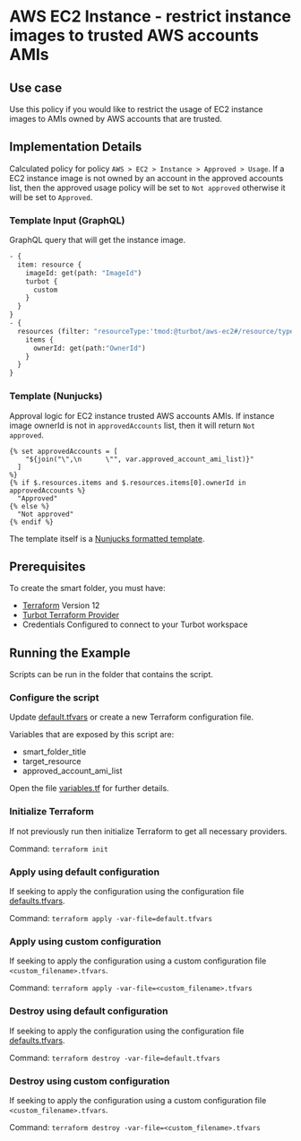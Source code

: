 # AWS EC2 Instance - restrict instance images to trusted AWS accounts AMIs

## Use case

Use this policy if you would like to restrict the usage of EC2 instance images to AMIs owned by AWS accounts that are trusted.

## Implementation Details

Calculated policy for policy `AWS > EC2 > Instance > Approved > Usage`.
If a EC2 instance image is not owned by an account in the approved accounts list, then the approved usage
policy will be set to `Not approved` otherwise it will be set to `Approved`.

### Template Input (GraphQL)

GraphQL query that will get the instance image.

```graphql
- {
  item: resource {
    imageId: get(path: "ImageId")
    turbot {
      custom
    }
  }
}
- {
  resources (filter: "resourceType:'tmod:@turbot/aws-ec2#/resource/types/Ami' $.ImageId:'{{$.item.imageId}}'") {
    items {
      ownerId: get(path:"OwnerId")
    }
  }
}
```

### Template (Nunjucks)

Approval logic for EC2 instance trusted AWS accounts AMIs.
If instance image ownerId is not in `approvedAccounts` list, then it will return `Not approved`.


```nunjucks
{% set approvedAccounts = [
    "${join("\",\n      \"", var.approved_account_ami_list)}"
  ]
%}
{% if $.resources.items and $.resources.items[0].ownerId in approvedAccounts %}
  "Approved"
{% else %}
  "Not approved"
{% endif %}
```

The template itself is a [Nunjucks formatted template](https://mozilla.github.io/nunjucks/templating.html).

## Prerequisites

To create the smart folder, you must have:

- [Terraform](https://www.terraform.io) Version 12
- [Turbot Terraform Provider](https://github.com/turbotio/terraform-provider-turbot)
- Credentials Configured to connect to your Turbot workspace

## Running the Example

Scripts can be run in the folder that contains the script.

### Configure the script

Update [default.tfvars](default.tfvars) or create a new Terraform configuration file.

Variables that are exposed by this script are:

- smart_folder_title
- target_resource
- approved_account_ami_list

Open the file [variables.tf](variables.tf) for further details.

### Initialize Terraform

If not previously run then initialize Terraform to get all necessary providers.

Command: `terraform init`

### Apply using default configuration

If seeking to apply the configuration using the configuration file [defaults.tfvars](defaults.tfvars).

Command: `terraform apply -var-file=default.tfvars`

### Apply using custom configuration

If seeking to apply the configuration using a custom configuration file `<custom_filename>.tfvars`.

Command: `terraform apply -var-file=<custom_filename>.tfvars`

### Destroy using default configuration

If seeking to apply the configuration using the configuration file [defaults.tfvars](defaults.tfvars).

Command: `terraform destroy -var-file=default.tfvars`

### Destroy using custom configuration

If seeking to apply the configuration using a custom configuration file `<custom_filename>.tfvars`.

Command: `terraform destroy -var-file=<custom_filename>.tfvars`
